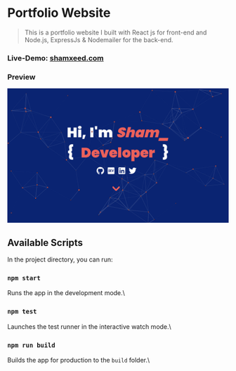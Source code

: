 # Portfolio Website  

> This is a portfolio website I built with React js for front-end and Node.js, ExpressJs & Nodemailer for the back-end.  

### Live-Demo: [shamxeed.com](https://shamxeed.com)  

### Preview  
![site-preview](https://github.com/shamxeed/portfolio-website/blob/master/src/components/images/site-preview.png)

## Available Scripts

In the project directory, you can run:

### `npm start`

Runs the app in the development mode.\


### `npm test`

Launches the test runner in the interactive watch mode.\


### `npm run build`

Builds the app for production to the `build` folder.\
